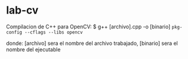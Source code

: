 # lab-cv
Compilacion de C++ para OpenCV:
$ g++ [archivo].cpp -o [binario] `pkg-config --cflags --libs opencv`

donde: 
[archivo] sera el nombre del archivo trabajado,
[binario] sera el nombre del ejecutable
